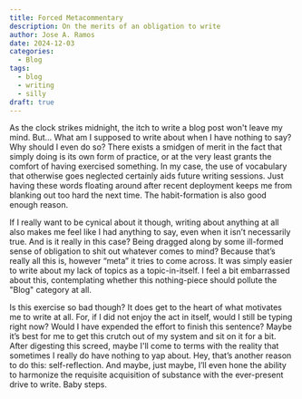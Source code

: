 ```yaml
---
title: Forced Metacommentary
description: On the merits of an obligation to write
author: Jose A. Ramos
date: 2024-12-03
categories:
  - Blog
tags:
  - blog
  - writing
  - silly
draft: true
---
```


As the clock strikes midnight, the itch to write a blog post won't leave my mind. But... What am I supposed to write about when I have nothing to say? Why should I even do so? There exists a smidgen of merit in the fact that simply doing is its own form of practice, or at the very least grants the comfort of having exercised something. In my case, the use of vocabulary that otherwise goes neglected certainly aids future writing sessions. Just having these words floating around after recent deployment keeps me from blanking out too hard the next time. The habit-formation is also good enough reason. 

If I really want to be cynical about it though, writing about anything at all also makes me feel like I had anything to say, even when it isn’t necessarily true. And is it really in this case? Being dragged along by some ill-formed sense of obligation to shit out whatever comes to mind? Because that’s really all this is, however “meta” it tries to come across. It was simply easier to write about my lack of topics as a topic-in-itself. I feel a bit embarrassed about this, contemplating whether this nothing-piece should pollute the "Blog" category at all.

Is this exercise so bad though? It does get to the heart of what motivates me to write at all. For, if I did not enjoy the act in itself, would I still be typing right now? Would I have expended the effort to finish this sentence? Maybe it’s best for me to get this crutch out of my system and sit on it for a bit. After digesting this screed, maybe I'll come to terms with the reality that sometimes I really do have nothing to yap about. Hey, that’s another reason to do this: self-reflection. And maybe, just maybe, I’ll even hone the ability to harmonize the requisite acquisition of substance with the ever-present drive to write. Baby steps.